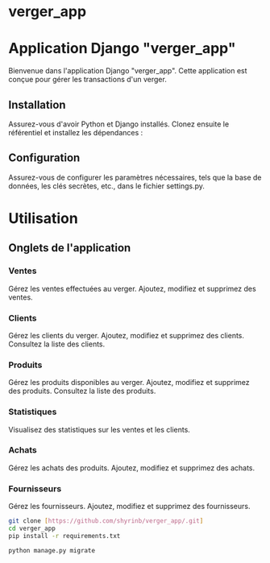# verger_app
 
# Application Django "verger_app"

Bienvenue dans l'application Django "verger_app". Cette application est conçue pour gérer les transactions d'un verger.

## Installation

Assurez-vous d'avoir Python et Django installés. Clonez ensuite le référentiel et installez les dépendances :

## Configuration

Assurez-vous de configurer les paramètres nécessaires, tels que la base de données, les clés secrètes, etc., dans le fichier settings.py.

# Utilisation

## Onglets de l'application

### Ventes
Gérez les ventes effectuées au verger.
Ajoutez, modifiez et supprimez des ventes.

### Clients
Gérez les clients du verger.
Ajoutez, modifiez et supprimez des clients.
Consultez la liste des clients.

### Produits
Gérez les produits disponibles au verger.
Ajoutez, modifiez et supprimez des produits.
Consultez la liste des produits.

### Statistiques
Visualisez des statistiques sur les ventes et les clients.

### Achats
Gérez les achats des produits.
Ajoutez, modifiez et supprimez des achats.

### Fournisseurs
Gérez les fournisseurs.
Ajoutez, modifiez et supprimez des fournisseurs.

```bash
git clone [https://github.com/shyrinb/verger_app/.git]
cd verger_app
pip install -r requirements.txt

python manage.py migrate


